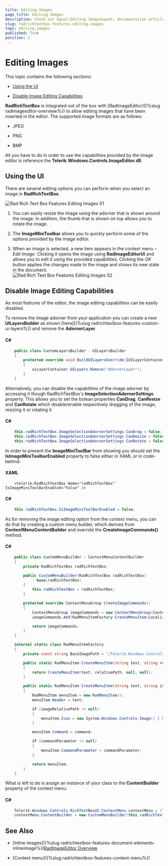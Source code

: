 ```yaml
---
title: Editing Images
page_title: Editing Images
description: Check our &quot;Editing Images&quot; documentation article for the RadRichTextBox {{ site.framework_name }} control.
slug: radrichtextbox-features-editing-images
tags: editing,images
published: True
position: 2
---
```


# Editing Images



This topic contains the following sections:

* [Using the UI](#using-the-ui)

* [Disable Image Editing Capabilities](#disable-image-editing-capabilities)

__RadRichTextBox__ is integrated out of the box with [RadImageEditor]({%slug radimageeditor-overview%}) to allow editing images that have been inserted in the editor. The supported image formats are as follows:
      

* JPEG

* PNG

* BMP

All you have to do in order to use the capabilities provided by the image editor is reference the __Telerik.Windows.Controls.ImageEditor.dll__.
      

## Using the UI

There are several editing options you can perform when you select an image in __RadRichTextBox__.

![Rad Rich Text Box Features Editing Images 01](images/RadRichTextBox_Features_Editing_Images_01.png)

1. You can easily resize the image using the adorner that is shown around the image. In addition, the thumb that is shown on top allows you to rotate the image.
            

1. The __ImageMiniToolbar__ allows you to quickly perform some of the options provided by the image editor.
            

1. When an image is selected, a new item appears in the context menu – *Edit Image*. Clicking it opens the image using __RadImageEditorUI__ and allows you to edit it using the provided capabilities. Clicking the *OK* button applies the changes made to the image and shows its new state in the document. <br/>![Rad Rich Text Box Features Editing Images 02](images/RadRichTextBox_Features_Editing_Images_02.png)

## Disable Image Editing Capabilities

As most features of the editor, the image editing capabilities can be easily disabled.

To remove the image adorner from your application you can create a new __UILayersBuilder__ as shown [here]({%slug radrichtextbox-features-custom-ui-layers%}) and remove the __AdornerLayer__.
        

#### __C#__

```C#
    public class CustomLayersBuilder : UILayersBuilder
    {
        protected override void BuildUILayersOverride(IUILayerContainer uiLayerContainer)
        {
            uiLayerContainer.UILayers.Remove("AdornerLayer");
        }
    }
```



Alternatively, you can disable the capabilities of the image adorner by accessing it though RadRichTextBox's  __ImageSelectionAdornerSettings__ property. This allows you to set the bolean properties __CanDrag__, __CanResize__ and __CanRotate__ which disable/enable respectively dragging of the image, resizing it or rotating it.
        

#### __C#__

```C#
    this.radRichTextBox.ImageSelectionAdornerSettings.CanDrag = false;
    this.radRichTextBox.ImageSelectionAdornerSettings.CanResize = false;
    this.radRichTextBox.ImageSelectionAdornerSettings.CanRotate = false;
```



In order to prevent the __ImageMiniToolBar__ from showing you should set the __IsImageMiniToolbarEnabled__ property to false either in XAML or in code-behind.
        

#### __XAML__

```XAML
    <telerik:RadRichTextBox Name="radRichTextBox" IsImageMiniToolBarEnabled="False" />
```



#### __C#__

```C#
    this.radRichTextBox.IsImageMiniToolBarEnabled = false;
```



As for removing the image editing option from the context menu, you can do that by creating a custom menu builder, which derives from __ContextMenuContentBuilder__ and override the __CreateImageCommands()__ method.
        

#### __C#__

```C#
    public class CustomMenuBuilder : ContextMenuContentBuilder
    {
        private RadRichTextBox radRichTextBox;

        public CustomMenuBuilder(RadRichTextBox radRichTextBox)
            : base(radRichTextBox)
        {
            this.radRichTextBox = radRichTextBox;
        }

        protected override ContextMenuGroup CreateImageCommands()
        {
            ContextMenuGroup imageCommands = new ContextMenuGroup(ContextMenuGroupType.ImageCommands);
            imageCommands.Add(RadMenuItemFactory.CreateMenuItem(LocalizationManager.GetString("Documents_ContextMenu_Image_InsertCaption"), "16/InsertCaption.png", this.radRichTextBox.Commands.ShowInsertCaptionDialogCommand));

            return imageCommands;
        }
    }

    internal static class RadMenuItemFactory
    {
        private const string BaseImagePath = "/Telerik.Windows.Controls.RichTextBoxUI;component/Images/MSOffice/";

        public static RadMenuItem CreateMenuItem(string text, string relativePath)
        {
            return CreateMenuItem(text, relativePath, null, null);
        }

        public static RadMenuItem CreateMenuItem(string text, string imageRelativePath, RichTextBoxCommandBase command, object commandParameter = null)
        {
            RadMenuItem menuItem = new RadMenuItem();
            menuItem.Header = text;

            if (imageRelativePath != null)
            {
                menuItem.Icon = new System.Windows.Controls.Image() { Source = new BitmapImage(new Uri(BaseImagePath + imageRelativePath, UriKind.Relative)), Stretch = Stretch.None };
            }

            menuItem.Command = command;

            if (commandParameter != null)
            {
                menuItem.CommandParameter = commandParameter;
            }

            return menuItem;
        }
    }
```



What is left to do is assign an instance of your class to the __ContentBuilder__ property of the context menu:
        

#### __C#__

```C#
    Telerik.Windows.Controls.RichTextBoxUI.ContextMenu contextMenu = (Telerik.Windows.Controls.RichTextBoxUI.ContextMenu)this.radRichTextBox.ContextMenu;
    contextMenu.ContentBuilder = new CustomMenuBuilder(this.radRichTextBox);
```



## See Also

 * [Inline images]({%slug radrichtextbox-features-document-elements-inlineimage%})[RadImageEditor Overview]()

 * [Context menu]({%slug radrichtextbox-features-context-menu%})
